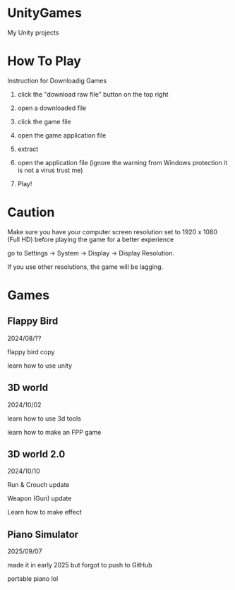 # UnityGames
My Unity projects

# How To Play

Instruction for Downloadig Games

1. click the "download raw file" button on the top right

2. open a downloaded file

3. click the game file

4. open the game application file

5. extract

6. open the application file (ignore the warning from Windows protection it is not a virus trust me)

7. Play!


# Caution

Make sure you have your computer screen resolution set to 1920 x 1080 (Full HD) before playing the game for a better experience

go to Settings -> System -> Display -> Display Resolution.

If you use other resolutions, the game will be lagging.


# Games
  
  ## Flappy Bird
  
  2024/08/??
  
  flappy bird copy
  
  learn how to use unity
  
  ## 3D world
  
  2024/10/02
  
  learn how to use 3d tools
  
  learn how to make an FPP game
  
  ## 3D world 2.0
  
  2024/10/10
  
  Run & Crouch update
  
  Weapon (Gun) update
  
  Learn how to make effect

  ## Piano Simulator

  2025/09/07

  made it in early 2025 but forgot to push to GitHub

  portable piano lol
